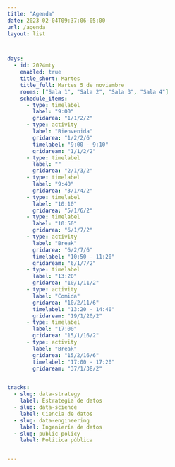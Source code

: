 ```yaml
---
title: "Agenda"
date: 2023-02-04T09:37:06-05:00
url: /agenda
layout: list



days:  
  - id: 2024mty
    enabled: true
    title_short: Martes
    title_full: Martes 5 de noviembre
    rooms: ["Sala 1", "Sala 2", "Sala 3", "Sala 4"]
    schedule_items: 
      - type: timelabel
        label: "9:00"
        gridarea: "1/1/2/2"
      - type: activity
        label: "Bienvenida"
        gridarea: "1/2/2/6"
        timelabel: "9:00 - 9:10"
        gridaream: "1/1/2/2"
      - type: timelabel
        label: ""
        gridarea: "2/1/3/2"
      - type: timelabel
        label: "9:40"
        gridarea: "3/1/4/2"
      - type: timelabel
        label: "10:10"
        gridarea: "5/1/6/2"
      - type: timelabel
        label: "10:50"
        gridarea: "6/1/7/2"
      - type: activity
        label: "Break"
        gridarea: "6/2/7/6"
        timelabel: "10:50 - 11:20"
        gridaream: "6/1/7/2"
      - type: timelabel
        label: "13:20"
        gridarea: "10/1/11/2"
      - type: activity
        label: "Comida"
        gridarea: "10/2/11/6"
        timelabel: "13:20 - 14:40"
        gridaream: "19/1/20/2"
      - type: timelabel
        label: "17:00"
        gridarea: "15/1/16/2"
      - type: activity
        label: "Break"
        gridarea: "15/2/16/6"
        timelabel: "17:00 - 17:20"
        gridaream: "37/1/38/2"


tracks:
  - slug: data-strategy
    label: Estrategia de datos
  - slug: data-science
    label: Ciencia de datos
  - slug: data-engineering
    label: Ingeniería de datos
  - slug: public-policy
    label: Politica pública


---
```



